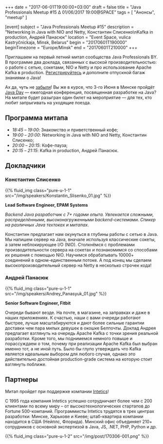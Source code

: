 +++
date = "2017-06-01T19:00:00+03:00"
draft = false
title = "Java Professionals Meetup #15 ∆ 01/06/2017 19:00@SPACE"
tags = [
    "Анонсы", "meetup"
]

[event]
subject = "Java Professionals Meetup #15"
description = "Networking in Java with NIO and Netty, Константин Слисенко\nKafka in production, Андрей Панасюк"
location = "Event Space, vulica Kastryčnickaja, Minsk, Belarus"
begin = "20170601T190000"
beginTimezone = "Europe/Minsk"
end = "20170601T210000"
+++

Приглашаем на первый летний митап сообщества Java Professionals BY.
В программе два доклада, связанных с высокой производительностью: о работе с сетью, сокетами, NIO и Netty и про использование Apache Kafka в production.
[Регистрируйтесь](http://bit.ly/jprof_reg_15) и дополните отпускной багаж знаниями о Java!

<!--more-->

Ах да, чуть не [забыли](http://jprof.by/post/javaday2017_anons/)!
Вы же в курсе, что 3-го Июня в Минске пройдёт [Java Day](http://javaday.by/) — ежегодная конференция, посвященная разработке на Java?
На митапе будет разыгран один билет на мероприятие — для тех, кто любит запрыгивать на уходящие поезда.

## Программа митапа

* _18:45_ – _19:00_: Знакомство и приветственный кофе;
* _19:00_ – _20:00_: Networking in Java with NIO and Netty, Константин Слисенко;
* _20:00_ – _20:15_: Кофе-пауза;
* _20:15_ – _21:15_: Kafka in production, Андрей Панасюк.

## Докладчики

### Константин Слисенко

{{% fluid_img class="pure-u-1-1" src="/img/speakers/Konstantin_Slisenko_01.jpg" %}}

**Lead Software Engineer, EPAM Systems**

_Backend Java разработчик c 7+ годами опыта.
Увлекается сложными, распределёнными, высоконагруженными backend-системами.
Спикер на различных Java техтоках и митапах._

Константин предлагает нам окунуться в глубины работы с сетью в Java.
Мы напишем сервер на Java, вначале используя классические сокеты, а затем неблокирующее I/O (NIO).
Столкнёмся с проблемами производительности сервера на сокетах и познакомимся со способами их решения с помощью NIO.
Научимся обрабатывать 10000+ соединений в одном-единственным потоке.
А под конец мы сделаем высокопроизводительный сервер на Netty в несколько строчек кода!

### Андрей Панасюк

{{% fluid_img class="pure-u-1-1" src="/img/speakers/Andrey_Panasyuk_01.jpg" %}}

**Senior Software Engineer, Fitbit**

Очереди бывают везде.
На почте, в магазине, на заправках и даже в наших приложениях.
К счастью, наши с вами очереди работают быстрее, лучше масштабируются и дают более сильные гарантии доставки чем пара милых девушек в окошке Белпочты.
Доклад Андрея предлагает взглянуть на очередь Apache Kafka с точки зрения реальной разработки.
Кроме того, мы поднимемся немного повыше и порассуждаем о том, почему при реализации Apache Kafka был выбран именно тот, а не иной путь.
Было бы глупо утверждать что Kafka является идеальным выбором для любого случая, однако это действительно достойная production-grade система на которую стоит взглянуть поближе.

## Партнеры

Митап пройдет при поддержке компании [Intetics](http://intetics.com/)!

С 1995 года компания Intetics успешно сотрудничает более чем с 200 клиентами по всему миру – от высокотехнологических стартапов до Fortune 500-компаний.
Программисты Intetics трудятся в трех центрах разработки: Минске, Харькове и Киеве; штаб-квартира компании находится в США (Нейплс, Флорида).
Минский офис объединяет 210+ сотрудников с основной экспертизой в Java, JS, .NET, PHP, Python и др.

{{% fluid_img class="pure-u-1-2" src="/img/post/170306-001.png" %}}
